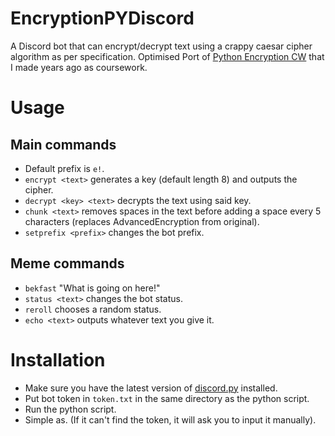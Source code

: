# EncryptionPYDiscord

A Discord bot that can encrypt/decrypt text using a crappy caesar cipher algorithm as per specification.
Optimised Port of [Python Encryption CW](https://github.com/BCDeshiG/Python-Encryption-CW) that I made years ago as coursework.

# Usage

## Main commands
- Default prefix is `e!`.
- `encrypt <text>` generates a key (default length 8) and outputs the cipher.
- `decrypt <key> <text>` decrypts the text using said key.
- `chunk <text>` removes spaces in the text before adding a space every 5 characters (replaces AdvancedEncryption from original).
- `setprefix <prefix>` changes the bot prefix.

## Meme commands
- `bekfast` "What is going on here!"
- `status <text>` changes the bot status.
- `reroll` chooses a random status.
- `echo <text>` outputs whatever text you give it.

# Installation
- Make sure you have the latest version of [discord.py](https://discordpy.readthedocs.io/en/latest/) installed.
- Put bot token in `token.txt` in the same directory as the python script.
- Run the python script.
- Simple as. (If it can't find the token, it will ask you to input it manually).